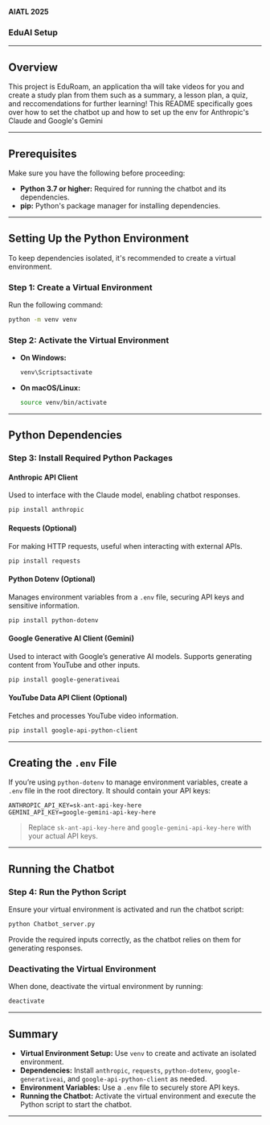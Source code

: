 **AIATL 2025**  

### EduAI Setup 

---

## Overview  
This project is EduRoam, an application tha will take videos for you and create a study plan from them such as a summary, a lesson plan, a quiz, and reccomendations for further learning! This README specifically goes over how to set the chatbot up and how to set up the env for Anthropic's Claude and Google's Gemini

---

## Prerequisites  
Make sure you have the following before proceeding:  
- **Python 3.7 or higher:** Required for running the chatbot and its dependencies.  
- **pip:** Python's package manager for installing dependencies.  

---

## Setting Up the Python Environment  

To keep dependencies isolated, it's recommended to create a virtual environment.  

### Step 1: Create a Virtual Environment  
Run the following command:  
```bash
python -m venv venv
```

### Step 2: Activate the Virtual Environment  
- **On Windows:**  
   ```bash
   venv\Scriptsactivate
   ```
- **On macOS/Linux:**  
   ```bash
   source venv/bin/activate
   ```

---

## Python Dependencies  

### Step 3: Install Required Python Packages  

#### **Anthropic API Client**  
Used to interface with the Claude model, enabling chatbot responses.  
```bash
pip install anthropic
```

#### **Requests (Optional)**  
For making HTTP requests, useful when interacting with external APIs.  
```bash
pip install requests
```

#### **Python Dotenv (Optional)**  
Manages environment variables from a `.env` file, securing API keys and sensitive information.  
```bash
pip install python-dotenv
```

#### **Google Generative AI Client (Gemini)**  
Used to interact with Google’s generative AI models. Supports generating content from YouTube and other inputs.  
```bash
pip install google-generativeai
```

#### **YouTube Data API Client (Optional)**  
Fetches and processes YouTube video information.  
```bash
pip install google-api-python-client
```

---

## Creating the `.env` File  
If you’re using `python-dotenv` to manage environment variables, create a `.env` file in the root directory. It should contain your API keys:  
```env
ANTHROPIC_API_KEY=sk-ant-api-key-here  
GEMINI_API_KEY=google-gemini-api-key-here
```
> Replace `sk-ant-api-key-here` and `google-gemini-api-key-here` with your actual API keys.

---

## Running the Chatbot  

### Step 4: Run the Python Script  
Ensure your virtual environment is activated and run the chatbot script:  
```bash
python Chatbot_server.py
```

Provide the required inputs correctly, as the chatbot relies on them for generating responses.

### Deactivating the Virtual Environment  
When done, deactivate the virtual environment by running:  
```bash
deactivate
```

---

## Summary  
- **Virtual Environment Setup:** Use `venv` to create and activate an isolated environment.  
- **Dependencies:** Install `anthropic`, `requests`, `python-dotenv`, `google-generativeai`, and `google-api-python-client` as needed.  
- **Environment Variables:** Use a `.env` file to securely store API keys.  
- **Running the Chatbot:** Activate the virtual environment and execute the Python script to start the chatbot.  

---
